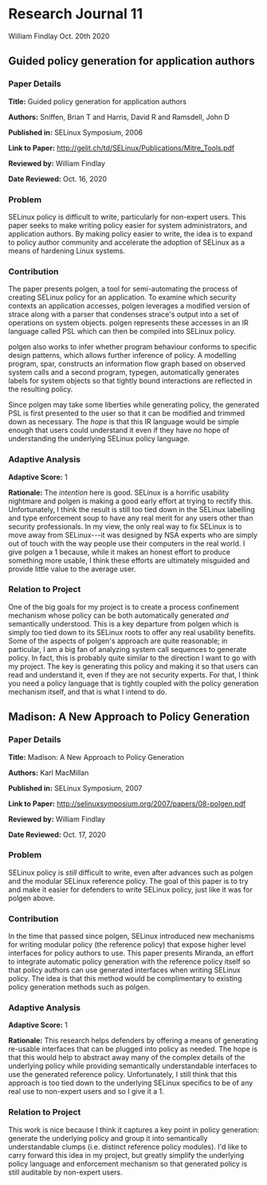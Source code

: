 # Research Journal 11

William Findlay
Oct. 20th 2020

## Guided policy generation for application authors

### Paper Details

**Title:** Guided policy generation for application authors

**Authors:** Sniffen, Brian T and Harris, David R and Ramsdell, John D

**Published in:** SELinux Symposium, 2006

**Link to Paper:** http://gelit.ch/td/SELinux/Publications/Mitre_Tools.pdf

**Reviewed by:** William Findlay

**Date Reviewed:** Oct. 16, 2020

### Problem

SELinux policy is difficult to write, particularly for non-expert users.
This paper seeks to make writing policy easier for system administrators,
and application authors. By making policy easier to write, the idea is to
expand to policy author community and accelerate the adoption of SELinux
as a means of hardening Linux systems.


### Contribution

The paper presents polgen, a tool for semi-automating the process of creating
SELinux policy for an application. To examine which security contexts an
application accesses, polgen leverages a modified version of strace along with
a parser that condenses strace's output into a set of operations on system
objects. polgen represents these accesses in an IR language called PSL which
can then be compiled into SELinux policy.

polgen also works to infer whether program behaviour conforms to specific design
patterns, which allows further inference of policy. A modelling program, spar,
constructs an information flow graph based on observed system calls and a second
program, typegen, automatically generates labels for system objects so that
tightly bound interactions are reflected in the resulting policy.

Since polgen may take some liberties while generating policy, the generated PSL
is first presented to the user so that it can be modified and trimmed down as
necessary. The _hope_ is that this IR language would be simple enough that users
could understand it even if they have no hope of understanding the underlying
SELinux policy language.


### Adaptive Analysis

**Adaptive Score:** 1

**Rationale:** The _intention_ here is good. SELinux is a horrific usability
nightmare and polgen is making a good early effort at trying to rectify this.
Unfortunately, I think the result is still too tied down in the SELinux
labelling and type enforcement soup to have any real merit for any users other
than security professionals. In my view, the only real way to fix SELinux is to
move away from SELinux---it was designed by NSA experts who are simply out of
touch with the way people use their computers in the real world. I give polgen
a 1 because, while it makes an honest effort to produce something more usable,
I think these efforts are ultimately misguided and provide little value to the
average user.


### Relation to Project

One of the big goals for my project is to create a process confinement mechanism
whose policy can be both automatically generated _and_ semantically understood.
This is a key departure from polgen which is simply too tied down to its SELinux
roots to offer any real usability benefits. Some of the aspects of polgen's
approach are quite reasonable; in particular, I am a big fan of analyzing system
call sequences to generate policy. In fact, this is probably quite similar to
the direction I want to go with my project. The key is generating this policy
and making it so that users can read and understand it, even if they are not
security experts. For that, I think you need a policy language that is tightly
coupled with the policy generation mechanism itself, and that is what I intend
to do.

## Madison: A New Approach to Policy Generation

### Paper Details

**Title:** Madison: A New Approach to Policy Generation

**Authors:** Karl MacMillan

**Published in:** SELinux Symposium, 2007

**Link to Paper:** http://selinuxsymposium.org/2007/papers/08-polgen.pdf

**Reviewed by:** William Findlay

**Date Reviewed:** Oct. 17, 2020

### Problem

SELinux policy is _still_ difficult to write, even after advances such as polgen
and the modular SELinux reference policy. The goal of this paper is to try and
make it easier for defenders to write SELinux policy, just like it was for
polgen above.

### Contribution

In the time that passed since polgen, SELinux introduced new mechanisms for
writing modular policy (the reference policy) that expose higher level
interfaces for policy authors to use. This paper presents Miranda, an effort to
integrate automatic policy generation with the reference policy itself so that
policy authors can use generated interfaces when writing SELinux policy. The
idea is that this method would be complimentary to existing policy generation
methods such as polgen.


### Adaptive Analysis

**Adaptive Score:** 1

**Rationale:** This research helps defenders by offering a means of generating
re-usable interfaces that can be plugged into policy as needed. The hope is that
this would help to abstract away many of the complex details of the underlying
policy while providing semantically understandable interfaces to use the
generated reference policy. Unfortunately, I still think that this approach
is too tied down to the underlying SELinux specifics to be of any real use to
non-expert users and so I give it a 1.

### Relation to Project

This work is nice because I think it captures a key point in policy generation:
generate the underlying policy and group it into semantically understandable
clumps (i.e. distinct reference policy modules). I'd like to carry forward this
idea in my project, but greatly simplify the underlying policy language and
enforcement mechanism so that generated policy is still auditable by non-expert
users.
